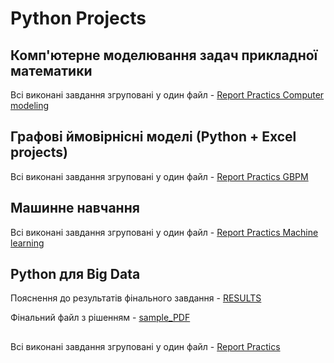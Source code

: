 # Python Projects

## Комп'ютерне моделювання задач прикладної математики

Всі виконані завдання згруповані у один файл -  [Report Practics Computer modeling](Comp_modeling/Labs_comp_modeling/Lab_1-4_Comp_modeling.pdf)

## Графовi ймовiрнiснi моделi (Python + Excel projects)

Всі виконані завдання згруповані у один файл -  [Report Practics GBPM](Graph-based_probabilistic_models/PRACT/Practics_Poroskun_GBPM.pdf)

## Машинне навчання

Всі виконані завдання згруповані у один файл -  [Report Practics Machine learning](Machine_learning/practics/Lab_1-8_Machine_learning.pdf)

## Python для Big Data

Пояснення до результатів фінального завдання - [RESULTS](Python_for_Big_Data/labs/lab7/RESULTS.md)

Фінальний файл з рішенням - [sample_PDF](Python_for_Big_Data/labs/lab7/samples/sample_PDF.pdf)

## 

Всі виконані завдання згруповані у один файл -  [Report Practics ]()